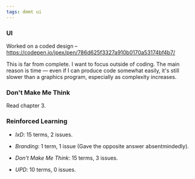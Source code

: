 ```yaml
---
tags: dmmt ui
---
```


### UI

Worked on a coded design – 
https://codepen.io/jpex/pen/786d625f3327a910b0170a53174bf4b7/

This is far from complete. I want to focus outside of coding. The main reason is time — even if I can produce code somewhat easily, it's still slower than a graphics program, especially as complexity increases. 

### Don't Make Me Think

Read chapter 3.

### Reinforced Learning

* *IxD*: 15 terms, 2 issues.

* *Branding*: 1 term, 1 issue (Gave the opposite answer absentmindedly). 

* *Don't Make Me Think*: 15 terms, 3 issues. 

* *UPD*: 10 terms, 0 issues.





